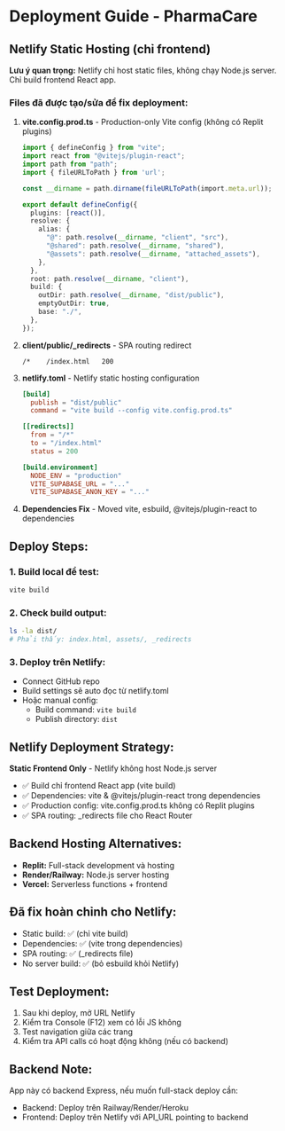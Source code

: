 # Deployment Guide - PharmaCare

## Netlify Static Hosting (chỉ frontend)

**Lưu ý quan trọng:** Netlify chỉ host static files, không chạy Node.js server. Chỉ build frontend React app.

### Files đã được tạo/sửa để fix deployment:

1. **vite.config.prod.ts** - Production-only Vite config (không có Replit plugins)
   ```typescript
   import { defineConfig } from "vite";
   import react from "@vitejs/plugin-react";
   import path from "path";
   import { fileURLToPath } from 'url';

   const __dirname = path.dirname(fileURLToPath(import.meta.url));

   export default defineConfig({
     plugins: [react()],
     resolve: {
       alias: {
         "@": path.resolve(__dirname, "client", "src"),
         "@shared": path.resolve(__dirname, "shared"),
         "@assets": path.resolve(__dirname, "attached_assets"),
       },
     },
     root: path.resolve(__dirname, "client"),
     build: {
       outDir: path.resolve(__dirname, "dist/public"),
       emptyOutDir: true,
       base: "./",
     },
   });
   ```

2. **client/public/_redirects** - SPA routing redirect
   ```
   /*    /index.html   200
   ```

3. **netlify.toml** - Netlify static hosting configuration  
   ```toml
   [build]
     publish = "dist/public"
     command = "vite build --config vite.config.prod.ts"

   [[redirects]]
     from = "/*"
     to = "/index.html"
     status = 200

   [build.environment]
     NODE_ENV = "production"
     VITE_SUPABASE_URL = "..."
     VITE_SUPABASE_ANON_KEY = "..."
   ```

4. **Dependencies Fix** - Moved vite, esbuild, @vitejs/plugin-react to dependencies

## Deploy Steps:

### 1. Build local để test:
```bash
vite build
```

### 2. Check build output:
```bash
ls -la dist/
# Phải thấy: index.html, assets/, _redirects
```

### 3. Deploy trên Netlify:
- Connect GitHub repo 
- Build settings sẽ auto đọc từ netlify.toml
- Hoặc manual config:
  - Build command: `vite build`
  - Publish directory: `dist`

## Netlify Deployment Strategy:

**Static Frontend Only** - Netlify không host Node.js server
- ✅ Build chỉ frontend React app (vite build)
- ✅ Dependencies: vite & @vitejs/plugin-react trong dependencies  
- ✅ Production config: vite.config.prod.ts không có Replit plugins
- ✅ SPA routing: _redirects file cho React Router

## Backend Hosting Alternatives:
- **Replit:** Full-stack development và hosting
- **Render/Railway:** Node.js server hosting 
- **Vercel:** Serverless functions + frontend

## Đã fix hoàn chỉnh cho Netlify:
- Static build: ✅ (chỉ vite build)  
- Dependencies: ✅ (vite trong dependencies)
- SPA routing: ✅ (_redirects file)
- No server build: ✅ (bỏ esbuild khỏi Netlify)  

## Test Deployment:
1. Sau khi deploy, mở URL Netlify
2. Kiểm tra Console (F12) xem có lỗi JS không
3. Test navigation giữa các trang
4. Kiểm tra API calls có hoạt động không (nếu có backend)

## Backend Note:
App này có backend Express, nếu muốn full-stack deploy cần:
- Backend: Deploy trên Railway/Render/Heroku
- Frontend: Deploy trên Netlify với API_URL pointing to backend